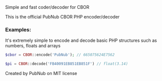 Simple and fast coder/decoder for CBOR

This is the official PubNub CBOR PHP encoder/decoder


### Examples:
It's extremely simple to encode and decode basic PHP structures such as numbers, floats and arrays

```php
$cbor = CBOR::encode('PubNub'); // 665075624E7562

$pi = CBOR::decode('FB40091EB851EB851F') // float(3.14)

```

Created by PubNub on MIT license
